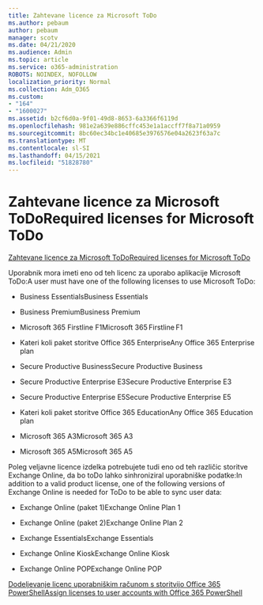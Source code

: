 ```yaml
---
title: Zahtevane licence za Microsoft ToDo
ms.author: pebaum
author: pebaum
manager: scotv
ms.date: 04/21/2020
ms.audience: Admin
ms.topic: article
ms.service: o365-administration
ROBOTS: NOINDEX, NOFOLLOW
localization_priority: Normal
ms.collection: Adm_O365
ms.custom:
- "164"
- "1600027"
ms.assetid: b2cf6d0a-9f01-49d8-8653-6a3366f6119d
ms.openlocfilehash: 981e2a639e886cffc453e1a1accff7f8a71a0959
ms.sourcegitcommit: 8bc60ec34bc1e40685e3976576e04a2623f63a7c
ms.translationtype: MT
ms.contentlocale: sl-SI
ms.lasthandoff: 04/15/2021
ms.locfileid: "51828780"
---
```

# <a name="required-licenses-for-microsoft-todo"></a><span data-ttu-id="18c20-102">Zahtevane licence za Microsoft ToDo</span><span class="sxs-lookup"><span data-stu-id="18c20-102">Required licenses for Microsoft ToDo</span></span>

[<span data-ttu-id="18c20-103">Zahtevane licence za Microsoft ToDo</span><span class="sxs-lookup"><span data-stu-id="18c20-103">Required licenses for Microsoft ToDo</span></span>](https://support.office.com/article/381e9d1b-c500-49b5-973e-890fd86528d7.aspx)
  
<span data-ttu-id="18c20-104">Uporabnik mora imeti eno od teh licenc za uporabo aplikacije Microsoft ToDo:</span><span class="sxs-lookup"><span data-stu-id="18c20-104">A user must have one of the following licenses to use Microsoft ToDo:</span></span>
  
- <span data-ttu-id="18c20-105">Business Essentials</span><span class="sxs-lookup"><span data-stu-id="18c20-105">Business Essentials</span></span>

- <span data-ttu-id="18c20-106">Business Premium</span><span class="sxs-lookup"><span data-stu-id="18c20-106">Business Premium</span></span>

- <span data-ttu-id="18c20-107">Microsoft 365 Firstline F1</span><span class="sxs-lookup"><span data-stu-id="18c20-107">Microsoft 365 Firstline F1</span></span>

- <span data-ttu-id="18c20-108">Kateri koli paket storitve Office 365 Enterprise</span><span class="sxs-lookup"><span data-stu-id="18c20-108">Any Office 365 Enterprise plan</span></span>

- <span data-ttu-id="18c20-109">Secure Productive Business</span><span class="sxs-lookup"><span data-stu-id="18c20-109">Secure Productive Business</span></span>

- <span data-ttu-id="18c20-110">Secure Productive Enterprise E3</span><span class="sxs-lookup"><span data-stu-id="18c20-110">Secure Productive Enterprise E3</span></span>

- <span data-ttu-id="18c20-111">Secure Productive Enterprise E5</span><span class="sxs-lookup"><span data-stu-id="18c20-111">Secure Productive Enterprise E5</span></span>

- <span data-ttu-id="18c20-112">Kateri koli paket storitve Office 365 Education</span><span class="sxs-lookup"><span data-stu-id="18c20-112">Any Office 365 Education plan</span></span>

- <span data-ttu-id="18c20-113">Microsoft 365 A3</span><span class="sxs-lookup"><span data-stu-id="18c20-113">Microsoft 365 A3</span></span>

- <span data-ttu-id="18c20-114">Microsoft 365 A5</span><span class="sxs-lookup"><span data-stu-id="18c20-114">Microsoft 365 A5</span></span>

<span data-ttu-id="18c20-115">Poleg veljavne licence izdelka potrebujete tudi eno od teh različic storitve Exchange Online, da bo toDo lahko sinhroniziral uporabniške podatke:</span><span class="sxs-lookup"><span data-stu-id="18c20-115">In addition to a valid product license, one of the following versions of Exchange Online is needed for ToDo to be able to sync user data:</span></span>
  
- <span data-ttu-id="18c20-116">Exchange Online (paket 1)</span><span class="sxs-lookup"><span data-stu-id="18c20-116">Exchange Online Plan 1</span></span>

- <span data-ttu-id="18c20-117">Exchange Online (paket 2)</span><span class="sxs-lookup"><span data-stu-id="18c20-117">Exchange Online Plan 2</span></span>

- <span data-ttu-id="18c20-118">Exchange Essentials</span><span class="sxs-lookup"><span data-stu-id="18c20-118">Exchange Essentials</span></span>

- <span data-ttu-id="18c20-119">Exchange Online Kiosk</span><span class="sxs-lookup"><span data-stu-id="18c20-119">Exchange Online Kiosk</span></span>

- <span data-ttu-id="18c20-120">Exchange Online POP</span><span class="sxs-lookup"><span data-stu-id="18c20-120">Exchange Online POP</span></span>

[<span data-ttu-id="18c20-121">Dodeljevanje licenc uporabniškim računom s storitvijo Office 365 PowerShell</span><span class="sxs-lookup"><span data-stu-id="18c20-121">Assign licenses to user accounts with Office 365 PowerShell</span></span>](https://docs.microsoft.com/office365/enterprise/powershell/assign-licenses-to-user-accounts-with-office-365-powershell )
  